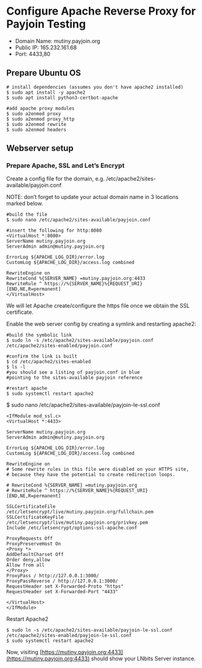 # Configure Apache Reverse Proxy for Payjoin Testing



- Domain Name: mutiny.payjoin.org
- Public IP:   165.232.161.68
- Port:        4433,80

## Prepare Ubuntu OS
~~~
# install dependencies (assumes you don't have apache2 installed)
$ sudo apt install -y apache2
$ sudo apt install python3-certbot-apache

#add apache proxy modules
$ sudo a2enmod proxy
$ sudo a2enmod proxy_http
$ sudo a2enmod rewrite
$ sudo a2enmod headers
~~~

## Webserver setup
### Prepare Apache, SSL and Let’s Encrypt
Create a config file for the domain, e.g. /etc/apache2/sites-available/payjoin.conf

NOTE: don’t forget to update your actual domain name in 3 locations marked below.
~~~
#build the file
$ sudo nano /etc/apache2/sites-available/payjoin.conf

#insert the following for http:8080
<VirtualHost *:8080>
ServerName mutiny.payjoin.org
ServerAdmin admin@mutiny.payjoin.org

ErrorLog ${APACHE_LOG_DIR}/error.log
CustomLog ${APACHE_LOG_DIR}/access.log combined

RewriteEngine on
RewriteCond %{SERVER_NAME} =mutiny.payjoin.org:4433
RewriteRule ^ https://%{SERVER_NAME}%{REQUEST_URI} [END,NE,R=permanent]
</VirtualHost>

~~~
We will let Apache create/configure the https file once we obtain the SSL certificate.

Enable the web server config by creating a symlink and restarting apache2:
~~~
#build the symbolic link
$ sudo ln -s /etc/apache2/sites-available/payjoin.conf /etc/apache2/sites-enabled/payjoin.conf

#confirm the link is built
$ cd /etc/apache2/sites-enabled
$ ls -l
#you should see a listing of payjoin.conf in blue
#pointing to the sites-available payjoin reference

#restart apache
$ sudo systemctl restart apache2
~~~

$ sudo nano /etc/apache2/sites-available/payjoin-le-ssl.conf
~~~
<IfModule mod_ssl.c>
<VirtualHost *:4433>

ServerName mutiny.payjoin.org
ServerAdmin admin@mutiny.payjoin.org

ErrorLog ${APACHE_LOG_DIR}/error.log
CustomLog ${APACHE_LOG_DIR}/access.log combined

RewriteEngine on
# Some rewrite rules in this file were disabled on your HTTPS site,
# because they have the potential to create redirection loops.

# RewriteCond %{SERVER_NAME} =mutiny.payjoin.org
# RewriteRule ^ https://%{SERVER_NAME}%{REQUEST_URI} [END,NE,R=permanent]

SSLCertificateFile /etc/letsencrypt/live/mutiny.payjoin.org/fullchain.pem
SSLCertificateKeyFile /etc/letsencrypt/live/mutiny.payjoin.org/privkey.pem
Include /etc/letsencrypt/options-ssl-apache.conf

ProxyRequests Off
ProxyPreserveHost On
<Proxy *>
AddDefaultCharset Off
Order deny,allow
Allow from all
</Proxy>
ProxyPass / http://127.0.0.1:3000/
ProxyPassReverse / http://127.0.0.1:3000/
RequestHeader set X-Forwarded-Proto "https"
RequestHeader set X-Forwarded-Port "4433"

</VirtualHost>
</IfModule>
~~~
Restart Apache2
~~~
$ sudo ln -s /etc/apache2/sites-available/payjoin-le-ssl.conf /etc/apache2/sites-enabled/payjoin-le-ssl.conf
$ sudo systemctl restart apache2
~~~


Now, visiting [https://mutiny.payjoin.org:4433](https://mutiny.payjoin.org:4433) should show your LNbits Server instance.
